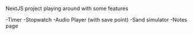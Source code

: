 NextJS project playing around with some features

-Timer
-Stopwatch
-Audio Player (with save point)
-Sand simulator
-Notes page
